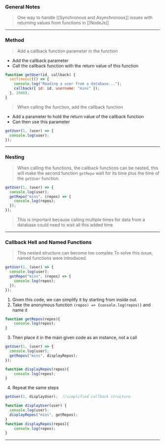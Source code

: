 

### General Notes

> One way to handle [[Synchronous and Asynchronous]] issues with returning values from functions in [[NodeJs]]

---

### Method

> Add a callback function parameter in the function
* Add the callback parameter
* Call the callback function with the return value of this function
```JavaScript
function getUser(id, callback) {
  setTimeout(() => {
    console.log("Reading a user from a database...");
    callback({ id: id, username: "mins" });
  }, 2000);
}
```

> When calling the function, add the callback function
* Add a parameter to hold the return value of the callback function
* Can then use this parameter
```JavaScript
getUser(1, (user) => {
  console.log(user);
});
```

---

### Nesting 

> When calling the functions, the callback functions can be nested, this will make the second function `getRepo` wait for its time plus the time of the `getUser` function.
```JavaScript 
getUser(1, (user) => {
  console.log(user);
  getRepo("mins", (repos) => {
    console.log(repos);
  });
});
```

>This is important because calling multiple times for data from a database could need to wait all this added time

---

### Callback Hell and Named Functions

> This nested structure can become too complex
> To solve this issue, named functions were introduced.

```javaScript
getUser(1, (user) => {
  console.log(user);
  getRepo("mins", (repos) => {
    console.log(repos);
  });
});
```

1. Given this code, we can simplify it by starting from inside out. 
2. Take the anonymous function `(repos) => {console.log(repos)}` and name it 
```JavaScript
function getRepos(repos){
	console.log(repos);
}
```

3. Then place it in the main given code as an instance, not a call
```JavaScript
getUser(1, (user) => {
  console.log(user);
  getRepos("mins", displayRepos);
});

function displayRepos(repos){
	console.log(repos);
}
```

4. Repeat the same steps 
```JavaScript
getUser(1, displayUser);  //simplified callback structure.

function displayUser(user) {
  console.log(user);
  displayRepos("mins", getRepos);
}
function displayRepos(repos){
	console.log(repos);
}
```

---

